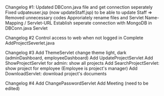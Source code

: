 Changelog #1:
Updated DBConn.java file and get connection seperately
Fixed udpateuser.jsp (now updateStaff.jsp) to be able to update Staff => Removed unnecessary codes
Approriately rename files and Servlet Name-Mapping / Servlet-URL
Establish seperate connection with MongoDB in DBConn.java Servlet

Changelog #2
Control access to web when not logged in
Complete AddProjectSeverlet.java

Changelog #3
Add ThemeServlet change theme light, dark (adminDashboard, employeeDashboard)
Add UpdateProjectServlet
Add ShowProjectServlet for admin: show all projects
Add SearchProjectServlet: show project for employee (Employee is project's manager)
Add DownloadServlet: download project's documents

Changelog #4
Add ChangePasswordServlet
Add Meeting (need to be edited)
